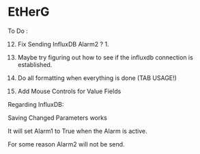 # EtHerG

To Do : 

12. Fix Sending InfluxDB Alarm2 ?
	1. 
13. Maybe try figuring out how to see if the influxdb connection is established. 

14. Do all formatting when everything is done (TAB USAGE!)

15. Add Mouse Controls for Value Fields




Regarding InfluxDB:

Saving Changed Parameters works

It will set Alarm1 to True when the Alarm is active. 

For some reason Alarm2 will not be send. 